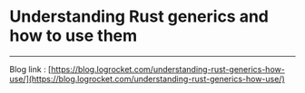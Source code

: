 # Understanding Rust generics and how to use them

---

Blog link : [https://blog.logrocket.com/understanding-rust-generics-how-use/](https://blog.logrocket.com/understanding-rust-generics-how-use/)

